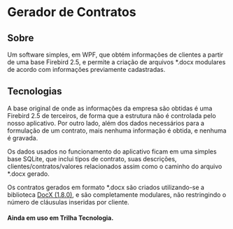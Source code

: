 # Gerador de Contratos

## Sobre

Um software simples, em WPF, que obtém informações de clientes a partir de uma base Firebird 2.5, e permite a criação de arquivos *.docx modulares de acordo com informações previamente cadastradas.

## Tecnologias

A base original de onde as informações da empresa são obtidas é uma Firebird 2.5 de terceiros, de forma que a estrutura não é controlada pelo nosso aplicativo. Por outro lado, além dos dados necessários para a formulação de um contrato, mais nenhuma informação é obtida, e nenhuma é gravada.

Os dados usados no funcionamento do aplicativo ficam em uma simples base SQLite, que inclui tipos de contrato, suas descrições, clientes/contratos/valores relacionados assim como o caminho do arquivo *.docx gerado.

Os contratos gerados em formato *.docx são criados utilizando-se a biblioteca [DocX (1.8.0)](https://www.nuget.org/packages/DocX/), e são completamente modulares, não restringindo o número de cláusulas inseridas por cliente.

#### Ainda em uso em Trilha Tecnologia.
